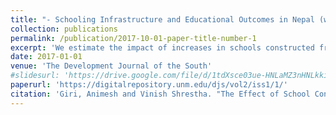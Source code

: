 ```yaml
---
title: "- Schooling Infrastructure and Educational Outcomes in Nepal (with Animesh Giri)"
collection: publications
permalink: /publication/2017-10-01-paper-title-number-1
excerpt: 'We estimate the impact of increases in schools constructed from 1985 to 1995 on girls educational outcomes in Nepal. Our results indicate that the construction of an additional school (per 1,000 square kilometers) increased the probability to read and write among females by 1.5 percentage points and increased their highest level of schooling attained by 0.12 units but did not affect basic literacy skills among males.'
date: 2017-01-01
venue: 'The Development Journal of the South'
#slidesurl: 'https://drive.google.com/file/d/1tdXsce03ue-HNLaMZ3nHNLkkiFuj95r5/view'
paperurl: 'https://digitalrepository.unm.edu/djs/vol2/iss1/1/'
citation: 'Giri, Animesh and Vinish Shrestha. "The Effect of School Construction on Educational Outcomes among Females: Evidence from Nepal." Development Journal of the South 2, 1 (2017). https://digitalrepository.unm.edu/djs/vol2/iss1/1 '
---
```




